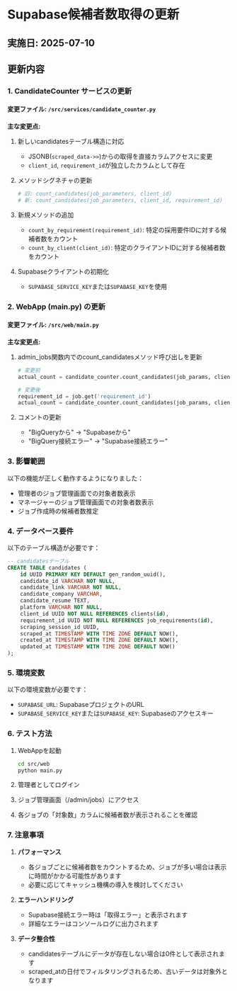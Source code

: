 # Supabase候補者数取得の更新

## 実施日: 2025-07-10

## 更新内容

### 1. CandidateCounter サービスの更新

#### 変更ファイル: `/src/services/candidate_counter.py`

**主な変更点:**
1. 新しいcandidatesテーブル構造に対応
   - JSONB(`scraped_data->>`)からの取得を直接カラムアクセスに変更
   - `client_id`, `requirement_id`が独立したカラムとして存在

2. メソッドシグネチャの更新
   ```python
   # 旧: count_candidates(job_parameters, client_id)
   # 新: count_candidates(job_parameters, client_id, requirement_id)
   ```

3. 新規メソッドの追加
   - `count_by_requirement(requirement_id)`: 特定の採用要件IDに対する候補者数をカウント
   - `count_by_client(client_id)`: 特定のクライアントIDに対する候補者数をカウント

4. Supabaseクライアントの初期化
   - `SUPABASE_SERVICE_KEY`または`SUPABASE_KEY`を使用

### 2. WebApp (main.py) の更新

#### 変更ファイル: `/src/web/main.py`

**主な変更点:**
1. admin_jobs関数内でのcount_candidatesメソッド呼び出しを更新
   ```python
   # 変更前
   actual_count = candidate_counter.count_candidates(job_params, client_id)
   
   # 変更後
   requirement_id = job.get('requirement_id')
   actual_count = candidate_counter.count_candidates(job_params, client_id, requirement_id)
   ```

2. コメントの更新
   - "BigQueryから" → "Supabaseから"
   - "BigQuery接続エラー" → "Supabase接続エラー"

### 3. 影響範囲

以下の機能が正しく動作するようになりました：
- 管理者のジョブ管理画面での対象者数表示
- マネージャーのジョブ管理画面での対象者数表示
- ジョブ作成時の候補者数推定

### 4. データベース要件

以下のテーブル構造が必要です：

```sql
-- candidatesテーブル
CREATE TABLE candidates (
    id UUID PRIMARY KEY DEFAULT gen_random_uuid(),
    candidate_id VARCHAR NOT NULL,
    candidate_link VARCHAR NOT NULL,
    candidate_company VARCHAR,
    candidate_resume TEXT,
    platform VARCHAR NOT NULL,
    client_id UUID NOT NULL REFERENCES clients(id),
    requirement_id UUID NOT NULL REFERENCES job_requirements(id),
    scraping_session_id UUID,
    scraped_at TIMESTAMP WITH TIME ZONE DEFAULT NOW(),
    created_at TIMESTAMP WITH TIME ZONE DEFAULT NOW(),
    updated_at TIMESTAMP WITH TIME ZONE DEFAULT NOW()
);
```

### 5. 環境変数

以下の環境変数が必要です：
- `SUPABASE_URL`: SupabaseプロジェクトのURL
- `SUPABASE_SERVICE_KEY`または`SUPABASE_KEY`: Supabaseのアクセスキー

### 6. テスト方法

1. WebAppを起動
   ```bash
   cd src/web
   python main.py
   ```

2. 管理者としてログイン

3. ジョブ管理画面（/admin/jobs）にアクセス

4. 各ジョブの「対象数」カラムに候補者数が表示されることを確認

### 7. 注意事項

1. **パフォーマンス**
   - 各ジョブごとに候補者数をカウントするため、ジョブが多い場合は表示に時間がかかる可能性があります
   - 必要に応じてキャッシュ機構の導入を検討してください

2. **エラーハンドリング**
   - Supabase接続エラー時は「取得エラー」と表示されます
   - 詳細なエラーはコンソールログに出力されます

3. **データ整合性**
   - candidatesテーブルにデータが存在しない場合は0件として表示されます
   - scraped_atの日付でフィルタリングされるため、古いデータは対象外となります